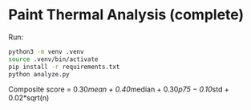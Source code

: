 # Paint Thermal Analysis (complete)

Run:
```bash
python3 -m venv .venv
source .venv/bin/activate
pip install -r requirements.txt
python analyze.py
```
Composite score = 0.30*mean + 0.40*median + 0.30*p75 − 0.10*std + 0.02*sqrt(n)
